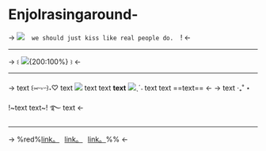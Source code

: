 # Enjolrasingaround-
-> ![](https://i.postimg.cc/NGz9s7ct/yh3c0l.gif)　`we should just kiss like real people do.`　! <-
***
-> `꒰⁠` ![](https://files.catbox.moe/k8i0qd.png){200:100%} `꒱⁠` <-
***
-> text ꒰⁠⑅⁠ᵕ⁠༚⁠ᵕ⁠꒱⁠˖⁠♡ text ![](https://files.catbox.moe/yobgwd.png) text text
**text** ![](https://i.postimg.cc/K3cVZ2qL/red154.gif)ˎˊ˗ text text ==text== <-
-> text ‧₊˚ ⋆ !~text text~! ࿐ text <-
***
-> %red%[link。]()⠀[link。]()⠀[link。]()%% <-
